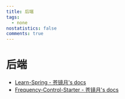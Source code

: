 ```yaml
---
title: 后端
tags:
  - none
nostatistics: false
comments: true
---
```


# 后端

- [Learn-Spring - 苍镜月's docs](https://cangjingyue.top/blog/backend/spring/simple-spring/%E5%AD%A6%E4%B9%A0%E8%B5%84%E6%96%99/)
- [Frequency-Control-Starter - 苍镜月's docs](https://cangjingyue.top/blog/backend/Java/FrequencyControl/)